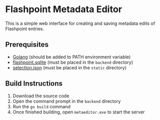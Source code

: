 # Flashpoint Metadata Editor
This is a simple web interface for creating and saving metadata edits of Flashpoint entries.

## Prerequisites
* [Golang](https://go.dev/) (should be added to PATH environment variable)
* [flashpoint.sqlite](http://infinity.unstable.life/Flashpoint/Data/flashpoint.sqlite) (must be placed in the `backend` directory)
* [selection.json](https://cdn.discordapp.com/attachments/516027726851735632/1058873965742936164/selection.json) (must be placed in the `static` directory)

## Build Instructions
1. Download the source code
2. Open the command prompt in the `backend` directory
3. Run the `go build` command
4. Once finished building, open `metaeditor.exe` to start the server